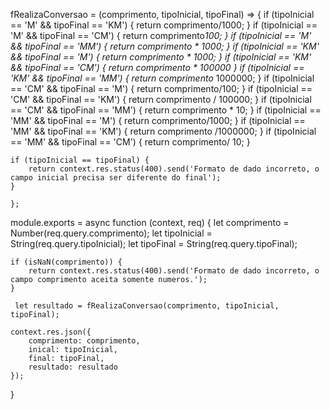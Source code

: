 fRealizaConversao = (comprimento, tipoInicial, tipoFinal) => {
    if (tipoInicial == 'M' && tipoFinal == 'KM') {
        return comprimento/1000;
    }
    if (tipoInicial == 'M' && tipoFinal == 'CM') {
        return comprimento*100;
    }
    if (tipoInicial == 'M' && tipoFinal == 'MM') {
        return comprimento * 1000;
    }
    if (tipoInicial == 'KM' && tipoFinal == 'M') {
        return comprimento * 1000;
    }
    if (tipoInicial == 'KM' && tipoFinal == 'CM') {
        return comprimento * 100000
    }
    if (tipoInicial == 'KM' && tipoFinal == 'MM') {
        return comprimento* 1000000;
    }
    if (tipoInicial == 'CM' && tipoFinal == 'M') {
        return comprimento/100;
    }
    if (tipoInicial == 'CM' && tipoFinal == 'KM') {
        return comprimento / 100000;
    }
    if (tipoInicial == 'CM' && tipoFinal == 'MM') {
        return comprimento * 10;
    }
    if (tipoInicial == 'MM' && tipoFinal == 'M') {
        return comprimento/1000;
    }
    if (tipoInicial == 'MM' && tipoFinal == 'KM') {
        return comprimento /1000000;
    }
    if (tipoInicial == 'MM' && tipoFinal == 'CM') {
        return comprimento/ 10;
    }
    
    if (tipoInicial == tipoFinal) {
        return context.res.status(400).send('Formato de dado incorreto, o campo inicial precisa ser diferente do final');
    }

    };

module.exports = async function (context, req) {
    let comprimento = Number(req.query.comprimento);
    let tipoInicial = String(req.query.tipoInicial);
    let tipoFinal = String(req.query.tipoFinal);
    
    if (isNaN(comprimento)) {
        return context.res.status(400).send('Formato de dado incorreto, o campo comprimento aceita somente numeros.');
    }

     let resultado = fRealizaConversao(comprimento, tipoInicial, tipoFinal);

    context.res.json({
        comprimento: comprimento, 
        inical: tipoInicial, 
        final: tipoFinal, 
        resultado: resultado
    });
}
